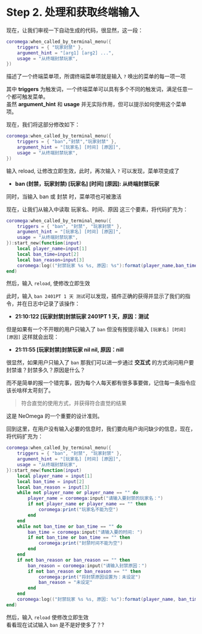 # Step 2. 处理和获取终端输入

现在，让我们审视一下自动生成的代码，很显然，这一段：

```lua
coromega:when_called_by_terminal_menu({
    triggers = { "玩家封禁" },
    argument_hint = "[arg1] [arg2] ...",
    usage = "从终端封禁玩家",
})
```

描述了一个终端菜单项，所谓终端菜单项就是输入 `?` 唤出的菜单的每一项一项

其中 **triggers** 为触发词，一个终端菜单可以具有多个不同的触发词，满足任意一个都可触发菜单。<br>
虽然 **argument_hint** 和 **usage** 并无实际作用，但可以提示如何使用这个菜单项。<br>

现在，我们将这部分修改如下：

```lua
coromega:when_called_by_terminal_menu({
    triggers = { "ban","封禁","玩家封禁" },
    argument_hint = "[玩家名] [时间] [原因]",
    usage = "从终端封禁玩家",
})
```

输入 reload, 让修改立即生效，此时，再次输入 `?` 可以发现，菜单项变成了

- **ban (封禁，玩家封禁) [玩家名] [时间] [原因]: 从终端封禁玩家**

同时，当输入 ban 或 封禁 时，菜单项也可被激活

现在，让我们从输入中读取 玩家名、时间、原因 这三个要素，将代码扩充为：

```lua
coromega:when_called_by_terminal_menu({
    triggers = { "ban", "封禁", "玩家封禁" },
    argument_hint = "[玩家名] [时间] [原因]",
    usage = "从终端封禁玩家",
}):start_new(function(input)
    local player_name=input[1]
    local ban_time=input[2]
    local ban_reason=input[3]
    coromega:log(("封禁玩家 %s %s, 原因: %s"):format(player_name,ban_time,ban_reason))
end)
```

然后，输入 `reload`, 使修改立即生效

此时，输入 `ban 2401PT 1 天 测试`可以发现，插件正确的获得并显示了我们的指令，并在日志中记录了该操作：

- **21:10:122 [玩家封禁]封禁玩家 2401PT 1 天，原因：测试**

但是如果有一个不开眼的用户只输入了 `ban` 但没有按提示输入 `[玩家名] [时间] [原因]` 这样就会出现：

- **21:11:55 [玩家封禁]封禁玩家 nil nil, 原因：nill**

很显然，如果用户只输入了 `ban` 那我们可以进一步通过 **交互式** 的方式询问用户要封禁谁？封禁多久？原因是什么？

而不是简单的报一个错完事，因为每个人每天都有很多事要做，记住每一条指令应该长啥样太苛刻了。

> 符合直觉的使用方式，并获得符合直觉的结果<br>

这是 NeOmega 的一个重要的设计准则。

回到这里，在用户没有输入必要的信息时，我们要向用户询问缺少的信息，现在，将代码扩充为：

```lua
coromega:when_called_by_terminal_menu({
    triggers = { "ban", "封禁", "玩家封禁" },
    argument_hint = "[玩家名] [时间] [原因]",
    usage = "从终端封禁玩家",
}):start_new(function(input)
    local player_name = input[1]
    local ban_time = input[2]
    local ban_reason = input[3]
    while not player_name or player_name == "" do
        player_name = coromega:input("请输入要封禁的玩家名：")
        if not player_name or player_name == "" then
            coromega:print("玩家名不能为空")
        end
    end
    while not ban_time or ban_time == "" do
        ban_time = coromega:input("请输入要的时间: ")
        if not ban_time or ban_time == "" then
            coromega:print("封禁时间不能为空")
        end
    end
    if not ban_reason or ban_reason == "" then
        ban_reason = coromega:input("请输入封禁原因：")
        if not ban_reason or ban_reason == "" then
            coromega:print("将封禁原因设置为：未设定")
            ban_reason = "未设定"
        end
    end
    coromega:log(("封禁玩家 %s %s, 原因: %s"):format(player_name, ban_time, ban_reason))
end)
```

然后，输入 `reload` 使修改立即生效<br>
看看现在试试输入 `ban` 是不是好使多了？?